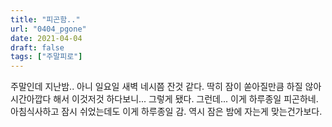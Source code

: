 ```yaml
---
title: "피곤함.."
url: "0404_pgone"
date: 2021-04-04
draft: false
tags: ["주말피로"]
---
```

주말인데 지난밤.. 아니 일요일 새벽 네시쯤 잔것 같다. 딱히 잠이 쏟아질만큼 하질 않아 시간아깝다 해서 이것저것 하다보니... 그렇게 됐다. 그런데... 이게 하루종일 피곤하네. 아침식사하고 잠시 쉬었는데도 이게 하루종일 감. 역시 잠은 밤에 자는게 맞는건가보다.
